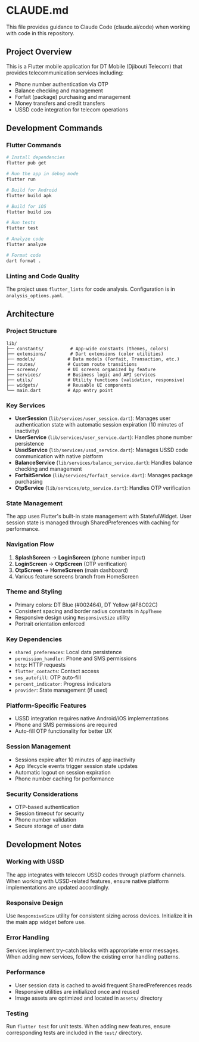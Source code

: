 # CLAUDE.md

This file provides guidance to Claude Code (claude.ai/code) when working with code in this repository.

## Project Overview

This is a Flutter mobile application for DT Mobile (Djibouti Telecom) that provides telecommunication services including:
- Phone number authentication via OTP
- Balance checking and management
- Forfait (package) purchasing and management
- Money transfers and credit transfers
- USSD code integration for telecom operations

## Development Commands

### Flutter Commands
```bash
# Install dependencies
flutter pub get

# Run the app in debug mode
flutter run

# Build for Android
flutter build apk

# Build for iOS
flutter build ios

# Run tests
flutter test

# Analyze code
flutter analyze

# Format code
dart format .
```

### Linting and Code Quality
The project uses `flutter_lints` for code analysis. Configuration is in `analysis_options.yaml`.

## Architecture

### Project Structure
```
lib/
├── constants/          # App-wide constants (themes, colors)
├── extensions/         # Dart extensions (color utilities)
├── models/            # Data models (Forfait, Transaction, etc.)
├── routes/            # Custom route transitions
├── screens/           # UI screens organized by feature
├── services/          # Business logic and API services
├── utils/             # Utility functions (validation, responsive)
├── widgets/           # Reusable UI components
└── main.dart          # App entry point
```

### Key Services
- **UserSession** (`lib/services/user_session.dart`): Manages user authentication state with automatic session expiration (10 minutes of inactivity)
- **UserService** (`lib/services/user_service.dart`): Handles phone number persistence
- **UssdService** (`lib/services/ussd_service.dart`): Manages USSD code communication with native platform
- **BalanceService** (`lib/services/balance_service.dart`): Handles balance checking and management
- **ForfaitService** (`lib/services/forfait_service.dart`): Manages package purchasing
- **OtpService** (`lib/services/otp_service.dart`): Handles OTP verification

### State Management
The app uses Flutter's built-in state management with StatefulWidget. User session state is managed through SharedPreferences with caching for performance.

### Navigation Flow
1. **SplashScreen** → **LoginScreen** (phone number input)
2. **LoginScreen** → **OtpScreen** (OTP verification)
3. **OtpScreen** → **HomeScreen** (main dashboard)
4. Various feature screens branch from HomeScreen

### Theme and Styling
- Primary colors: DT Blue (#002464), DT Yellow (#F8C02C)
- Consistent spacing and border radius constants in `AppTheme`
- Responsive design using `ResponsiveSize` utility
- Portrait orientation enforced

### Key Dependencies
- `shared_preferences`: Local data persistence
- `permission_handler`: Phone and SMS permissions
- `http`: HTTP requests
- `flutter_contacts`: Contact access
- `sms_autofill`: OTP auto-fill
- `percent_indicator`: Progress indicators
- `provider`: State management (if used)

### Platform-Specific Features
- USSD integration requires native Android/iOS implementations
- Phone and SMS permissions are required
- Auto-fill OTP functionality for better UX

### Session Management
- Sessions expire after 10 minutes of app inactivity
- App lifecycle events trigger session state updates
- Automatic logout on session expiration
- Phone number caching for performance

### Security Considerations
- OTP-based authentication
- Session timeout for security
- Phone number validation
- Secure storage of user data

## Development Notes

### Working with USSD
The app integrates with telecom USSD codes through platform channels. When working with USSD-related features, ensure native platform implementations are updated accordingly.

### Responsive Design
Use `ResponsiveSize` utility for consistent sizing across devices. Initialize it in the main app widget before use.

### Error Handling
Services implement try-catch blocks with appropriate error messages. When adding new services, follow the existing error handling patterns.

### Performance
- User session data is cached to avoid frequent SharedPreferences reads
- Responsive utilities are initialized once and reused
- Image assets are optimized and located in `assets/` directory

### Testing
Run `flutter test` for unit tests. When adding new features, ensure corresponding tests are included in the `test/` directory.